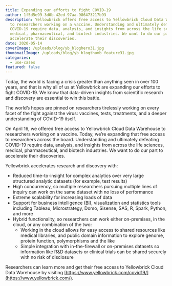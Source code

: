 ```yaml
---
title: Expanding our efforts to fight COVID-19
author: 1f5d5e99-3d0b-42ed-97aa-986473217b93
description: Yellowbrick offers free access to Yellowbrick Cloud Data Warehouse
  to researchers working on a vaccine. Understanding and ultimately defeating
  COVID-19 require data, analysis, and insights from across the life sciences,
  medical, pharmaceutical, and biotech industries. We want to do our part to
  accelerate their discoveries.
date: 2020-05-14
coverImage: /uploads/blog/yb_bloghero31.jpg
thumbnailImage: /uploads/blog/yb_blogthumb_feature31.jpg
categories:
  - use-cases
featured: false
---
```


Today, the world is facing a crisis greater than anything seen in over 100 years, and that is why all of us at Yellowbrick are expanding our efforts to fight COVID-19. We know that data-driven insights from scientific research and discovery are essential to win this battle.  

The world’s hopes are pinned on researchers tirelessly working on every facet of the fight against the virus: vaccines, tests, treatments, and a deeper understanding of COVID-19 itself.  

On April 16, we offered free access to Yellowbrick Cloud Data Warehouse to researchers working on a vaccine. Today, we’re expanding that free access to researchers across the board. Understanding and ultimately defeating COVID-19 require data, analysis, and insights from across the life sciences, medical, pharmaceutical, and biotech industries. We want to do our part to accelerate their discoveries.  

Yellowbrick accelerates research and discovery with:  

- Reduced time-to-insight for complex analytics over very large structured analytic datasets (for example, test results)
- High concurrency, so multiple researchers pursuing multiple lines of inquiry can work on the same dataset with no loss of performance
- Extreme scalability for increasing loads of data
- Support for business intelligence (BI), visualization and statistics tools including Tableau, Microstrategy, Domo, Sisense, SAS, R, Spark, Python, and more
- Hybrid functionality, so researchers can work either on-premises, in the cloud, or any combination of the two:
  - Working in the cloud allows for easy access to shared resources like medical libraries, and public domain information to explore genome, protein function, polymorphisms and the like
  - Simple integration with in-the-firewall or on-premises datasets so information like R&D datasets or clinical trials can be shared securely with no risk of disclosure  

Researchers can learn more and get their free access to Yellowbrick Cloud Data Warehouse by visiting [https://www.yellowbrick.com/covid19/](https://www.yellowbrick.com/).

